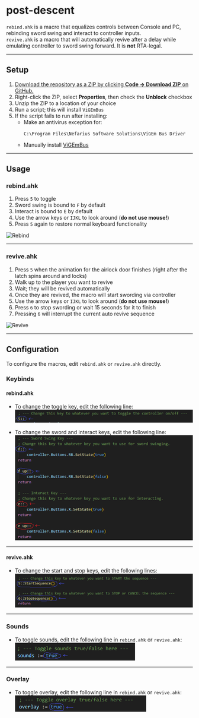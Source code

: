 # post-descent

`rebind.ahk` is a macro that equalizes controls between Console and PC, rebinding sword swing and interact to controller inputs.  
`revive.ahk` is a macro that will automatically revive after a delay while emulating controller to sword swing forward. It is **not** RTA-legal.

---

## Setup

1. [Download the repository as a ZIP by clicking **Code → Download ZIP** on GitHub.](https://github.com/Alice42069/post-descent/archive/refs/heads/main.zip)
2. Right-click the ZIP, select **Properties**, then check the **Unblock** checkbox  
3. Unzip the ZIP to a location of your choice  
4. Run a script; this will install `ViGEmBus`  
5. If the script fails to run after installing:  
   - Make an antivirus exception for:  
     ```
     C:\Program Files\Nefarius Software Solutions\ViGEm Bus Driver
     ```  
   - Manually install [ViGEmBus](https://github.com/nefarius/ViGEmBus/releases)  

---

## Usage

### rebind.ahk

1. Press `5` to toggle  
2. Sword swing is bound to `F` by default  
3. Interact is bound to `E` by default  
4. Use the arrow keys or `IJKL` to look around (**do not use mouse!**)  
5. Press `5` again to restore normal keyboard functionality  

![Rebind](Resources/rebind.gif)

---

### revive.ahk

1. Press `5` when the animation for the airlock door finishes (right after the latch spins around and locks)  
2. Walk up to the player you want to revive  
3. Wait; they will be revived automatically  
4. Once they are revived, the macro will start swording via controller  
5. Use the arrow keys or `IJKL` to look around (**do not use mouse!**)  
6. Press `6` to stop swording or wait 15 seconds for it to finish  
7. Pressing `6` will interrupt the current auto revive sequence  

![Revive](Resources/revive.gif)

---

## Configuration

To configure the macros, edit `rebind.ahk` or `revive.ahk` directly.

### Keybinds

#### rebind.ahk

- To change the toggle key, edit the following line:  
![Rebind Toggle](Resources/rebind-toggle.png)

- To change the sword and interact keys, edit the following line:  
![Rebind Sword Interact](Resources/rebind-sword-interact.png)

---

#### revive.ahk

- To change the start and stop keys, edit the following lines:  
![Revive Toggle](Resources/revive-toggle.png)

---

### Sounds

- To toggle sounds, edit the following line in `rebind.ahk` or `revive.ahk`:  
![Sounds](Resources/sounds.png)

---

### Overlay

- To toggle overlay, edit the following line in `rebind.ahk` or `revive.ahk`:  
![Overlay](Resources/overlay.png)
